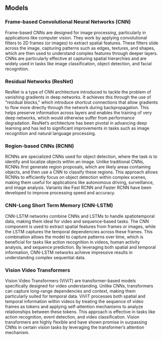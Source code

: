 ## Models

### Frame-based Convolutional Neural Networks (CNN)

Frame-based CNNs are designed for image processing, particularly in applications like computer vision. They work by applying convolutional filters to 2D frames (or images) to extract spatial features. These filters slide across the image, capturing patterns such as edges, textures, and shapes, which are then used to understand complex features through deeper layers. CNNs are particularly effective at capturing spatial hierarchies and are widely used in tasks like image classification, object detection, and facial recognition.

### Residual Networks (ResNet)

ResNet is a type of CNN architecture introduced to tackle the problem of vanishing gradients in deep networks. It achieves this through the use of “residual blocks,” which introduce shortcut connections that allow gradients to flow more directly through the network during backpropagation. This helps preserve information across layers and enables the training of very deep networks, which would otherwise suffer from performance degradation. ResNet’s architecture has been pivotal in advancing deep learning and has led to significant improvements in tasks such as image recognition and natural language processing.

### Region-based CNNs (RCNN)

RCNNs are specialized CNNs used for object detection, where the task is to identify and localize objects within an image. Unlike traditional CNNs, RCNNs first generate region proposals, which are likely areas containing objects, and then use a CNN to classify these regions. This approach allows RCNNs to efficiently focus on object detection within complex scenes, making them useful for applications like autonomous driving, surveillance, and image analysis. Variants like Fast RCNN and Faster RCNN have been developed to improve processing speed and accuracy.

### CNN-Long Short Term Memory (CNN-LSTM)

CNN-LSTM networks combine CNNs and LSTMs to handle spatiotemporal data, making them ideal for video and sequence-based tasks. The CNN component is used to extract spatial features from frames or images, while the LSTM captures the temporal dependencies across these frames. This combination allows the model to capture patterns over time, which is beneficial for tasks like action recognition in videos, human activity analysis, and sequence prediction. By leveraging both spatial and temporal information, CNN-LSTM networks achieve impressive results in understanding complex sequential data.

### Vision Video Transformers

Vision Video Transformers (ViViT) are transformer-based models specifically designed for video understanding. Unlike CNNs, transformers can capture long-range dependencies and context, making them particularly suited for temporal data. ViViT processes both spatial and temporal information within videos by treating the sequence of video frames as tokens and applying self-attention mechanisms to analyze relationships between these tokens. This approach is effective in tasks like action recognition, event detection, and video classification. Vision transformers are highly flexible and have shown promise in surpassing CNNs in certain vision tasks by leveraging the transformer’s attention mechanism.
